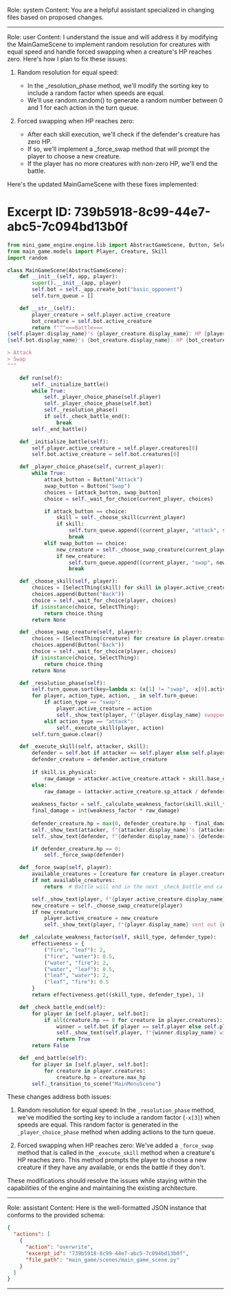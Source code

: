 Role: system
Content: You are a helpful assistant specialized in changing files based on proposed changes.
__________________
Role: user
Content: I understand the issue and will address it by modifying the MainGameScene to implement random resolution for creatures with equal speed and handle forced swapping when a creature's HP reaches zero. Here's how I plan to fix these issues:

1. Random resolution for equal speed:
   - In the _resolution_phase method, we'll modify the sorting key to include a random factor when speeds are equal.
   - We'll use random.random() to generate a random number between 0 and 1 for each action in the turn queue.

2. Forced swapping when HP reaches zero:
   - After each skill execution, we'll check if the defender's creature has zero HP.
   - If so, we'll implement a _force_swap method that will prompt the player to choose a new creature.
   - If the player has no more creatures with non-zero HP, we'll end the battle.

Here's the updated MainGameScene with these fixes implemented:

# Excerpt ID: 739b5918-8c99-44e7-abc5-7c094bd13b0f
```python main_game/scenes/main_game_scene.py
from mini_game_engine.engine.lib import AbstractGameScene, Button, SelectThing
from main_game.models import Player, Creature, Skill
import random

class MainGameScene(AbstractGameScene):
    def __init__(self, app, player):
        super().__init__(app, player)
        self.bot = self._app.create_bot("basic_opponent")
        self.turn_queue = []

    def __str__(self):
        player_creature = self.player.active_creature
        bot_creature = self.bot.active_creature
        return f"""===Battle===
{self.player.display_name}'s {player_creature.display_name}: HP {player_creature.hp}/{player_creature.max_hp}
{self.bot.display_name}'s {bot_creature.display_name}: HP {bot_creature.hp}/{bot_creature.max_hp}

> Attack
> Swap
"""

    def run(self):
        self._initialize_battle()
        while True:
            self._player_choice_phase(self.player)
            self._player_choice_phase(self.bot)
            self._resolution_phase()
            if self._check_battle_end():
                break
        self._end_battle()

    def _initialize_battle(self):
        self.player.active_creature = self.player.creatures[0]
        self.bot.active_creature = self.bot.creatures[0]

    def _player_choice_phase(self, current_player):
        while True:
            attack_button = Button("Attack")
            swap_button = Button("Swap")
            choices = [attack_button, swap_button]
            choice = self._wait_for_choice(current_player, choices)

            if attack_button == choice:
                skill = self._choose_skill(current_player)
                if skill:
                    self.turn_queue.append((current_player, "attack", skill, random.random()))
                    break
            elif swap_button == choice:
                new_creature = self._choose_swap_creature(current_player)
                if new_creature:
                    self.turn_queue.append((current_player, "swap", new_creature, random.random()))
                    break

    def _choose_skill(self, player):
        choices = [SelectThing(skill) for skill in player.active_creature.skills]
        choices.append(Button("Back"))
        choice = self._wait_for_choice(player, choices)
        if isinstance(choice, SelectThing):
            return choice.thing
        return None

    def _choose_swap_creature(self, player):
        choices = [SelectThing(creature) for creature in player.creatures if creature != player.active_creature and creature.hp > 0]
        choices.append(Button("Back"))
        choice = self._wait_for_choice(player, choices)
        if isinstance(choice, SelectThing):
            return choice.thing
        return None

    def _resolution_phase(self):
        self.turn_queue.sort(key=lambda x: (x[1] != "swap", -x[0].active_creature.speed, -x[3]))
        for player, action_type, action, _ in self.turn_queue:
            if action_type == "swap":
                player.active_creature = action
                self._show_text(player, f"{player.display_name} swapped to {action.display_name}!")
            elif action_type == "attack":
                self._execute_skill(player, action)
        self.turn_queue.clear()

    def _execute_skill(self, attacker, skill):
        defender = self.bot if attacker == self.player else self.player
        defender_creature = defender.active_creature
        
        if skill.is_physical:
            raw_damage = attacker.active_creature.attack + skill.base_damage - defender_creature.defense
        else:
            raw_damage = (attacker.active_creature.sp_attack / defender_creature.sp_defense) * skill.base_damage
        
        weakness_factor = self._calculate_weakness_factor(skill.skill_type, defender_creature.creature_type)
        final_damage = int(weakness_factor * raw_damage)
        
        defender_creature.hp = max(0, defender_creature.hp - final_damage)
        self._show_text(attacker, f"{attacker.display_name}'s {attacker.active_creature.display_name} used {skill.display_name}!")
        self._show_text(defender, f"{defender.display_name}'s {defender_creature.display_name} took {final_damage} damage!")

        if defender_creature.hp == 0:
            self._force_swap(defender)

    def _force_swap(self, player):
        available_creatures = [creature for creature in player.creatures if creature.hp > 0]
        if not available_creatures:
            return  # Battle will end in the next _check_battle_end call

        self._show_text(player, f"{player.active_creature.display_name} has fainted! Choose a new creature:")
        new_creature = self._choose_swap_creature(player)
        if new_creature:
            player.active_creature = new_creature
            self._show_text(player, f"{player.display_name} sent out {new_creature.display_name}!")

    def _calculate_weakness_factor(self, skill_type, defender_type):
        effectiveness = {
            ("fire", "leaf"): 2,
            ("fire", "water"): 0.5,
            ("water", "fire"): 2,
            ("water", "leaf"): 0.5,
            ("leaf", "water"): 2,
            ("leaf", "fire"): 0.5
        }
        return effectiveness.get((skill_type, defender_type), 1)

    def _check_battle_end(self):
        for player in [self.player, self.bot]:
            if all(creature.hp == 0 for creature in player.creatures):
                winner = self.bot if player == self.player else self.player
                self._show_text(self.player, f"{winner.display_name} wins the battle!")
                return True
        return False

    def _end_battle(self):
        for player in [self.player, self.bot]:
            for creature in player.creatures:
                creature.hp = creature.max_hp
        self._transition_to_scene("MainMenuScene")
```

These changes address both issues:

1. Random resolution for equal speed: In the `_resolution_phase` method, we've modified the sorting key to include a random factor (`-x[3]`) when speeds are equal. This random factor is generated in the `_player_choice_phase` method when adding actions to the turn queue.

2. Forced swapping when HP reaches zero: We've added a `_force_swap` method that is called in the `_execute_skill` method when a creature's HP reaches zero. This method prompts the player to choose a new creature if they have any available, or ends the battle if they don't.

These modifications should resolve the issues while staying within the capabilities of the engine and maintaining the existing architecture.
__________________
Role: assistant
Content: Here is the well-formatted JSON instance that conforms to the provided schema:

```json
{
  "actions": [
    {
      "action": "overwrite",
      "excerpt_id": "739b5918-8c99-44e7-abc5-7c094bd13b0f",
      "file_path": "main_game/scenes/main_game_scene.py"
    }
  ]
}
```
__________________
